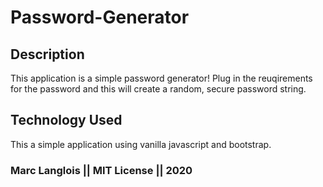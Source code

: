 # Password-Generator

## Description

This application is a simple password generator! Plug in the reuqirements for the password and 
this will create a random, secure password string. 

## Technology Used

This a simple application using vanilla javascript and bootstrap.

### Marc Langlois || MIT License || 2020
